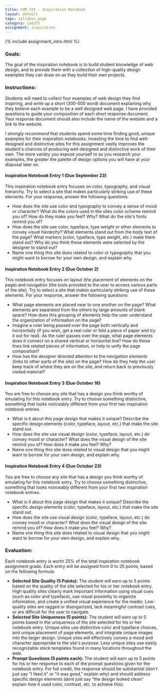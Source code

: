 ```yaml
---
title: COM 372 - Inspiration Notebook
layout: default
tags: syllabus_page
category: com372
assignment: inspiration
---
```


{% include assignment_intro.html %}

### Goals:
The goal of the inspiration notebook is to build student knowledge of web design, and to provide them with a collection of high-quality design examples they can draw on as they build their own projects.

### Instructions:
Students will need to collect four examples of web design they find inspiring, and write up a short (300-500 word) document explaining why they believe each example to be a well designed web page. I have provided questions to guide your composition of each short response document. Your response document should also include the name of the website and a link to the website.

I _strongly recommend_ that students spend some time finding good, unique examples for their inspiration notebooks. Investing the time to find well-designed and distinctive sites for this assignment vastly improves the student's chances of producing well-designed and distinctive work of their own. The more variety you expose yourself to as you research your examples, the greater the palette of design options you will have at your disposal later on.

#### Inspiration Notebook Entry 1 (Due September 23)
This inspiration notebook entry focuses on color, typography, and visual hierarchy. Try to select a site that makes particularly striking use of these elements. For your response, answer the following questions:

* How does the site use color and typography to convey a sense of mood or character? What do the colors used in the sites color scheme remind you of? How do they make you feel? Why? What do the site's fonts remind you of?
* How does the site use color, typeface, type weight or other elements to convey _visual hierarchy_? What elements stand out from the body text of the page? What markers (color, typeface, type weight, etc.) make them stand out? Why do you think these elements were selected by the designer to stand out?
* Name one thing this site does related to color or typography that you might want to borrow for your own design, and explain why.

#### Inspiration Notebook Entry 2 (Due October 2)
This notebook entry focuses on layout (the placement of elements on the page) and navigation (the tools provided to the user to access various parts of the site). Try to select a site that makes particularly striking use of these elements. For your response, answer the following questions:

* What page elements are placed near to one another on the page? What elements are separated from the others by large amounts of blank space? How does this grouping of elements help the user understand the organization of information on the page?
* Imagine a ruler being passed over the page both vertically and horizontally (if you wish, get a real ruler or fold a piece of paper and try it out for real). As the ruler passes over the page, what page elements does it connect on a shared vertical or horizontal line? How do these lines link related pieces of information, or help to unify the page composition?
* How has the designer directed attention to the _navigation elements_ (links to other parts of the site) on the page? How do they help the user keep track of where they are on the site, and return back to previously visited material?

#### Inspiration Notebook Entry 3 (Due October 16)
You are free to choose any site that has a design you think worthy of emulating for this notebook entry. Try to choose something distinctive, something that looks noticeably different from your first two inspiration notebook entries.

* What is it about this page design that makes it unique? Describe the specific design elements (color, typeface, layout, etc.) that make the site stand out.
* How does the site use visual design (color, typeface, layout, etc.) do convey mood or character? What does the visual design of the site remind you of? How does it make you feel? Why?
* Name one thing this site does related to visual design that you might want to borrow for your own design, and explain why.

#### Inspiration Notebook Entry 4 (Due October 23)
You are free to choose any site that has a design you think worthy of emulating for this notebook entry. Try to choose something distinctive, something that looks noticeably different from your first two inspiration notebook entries.

* What is it about this page design that makes it unique? Describe the specific design elements (color, typeface, layout, etc.) that make the site stand out.
* How does the site use visual design (color, typeface, layout, etc.) do convey mood or character? What does the visual design of the site remind you of? How does it make you feel? Why?
* Name one thing this site does related to visual design that you might want to borrow for your own design, and explain why.  

### Evaluation:
Each notebook entry is worth 25% of the total inspiration notebook assignment grade. Each entry will be assigned from 0 to 25 points, based on the following formula:

* __Selected Site Quality (5 Points):__ The student will earn up to 5 points based on the quality of the site selected for his or her notebook entry. High quality sites clearly mark important information using visual cues (such as color and typeface), use visual proximity to organize information, and create a unified visual experience for the reader. Low-quality sites are ragged or disorganized, lack meaningful contrast cues, or are difficult for the user to navigate.
* __Selected Site Uniqueness (5 points):__ The student will earn up to 5 points based in the uniqueness of the site selected for his or her notebook entry. Unique sites use distinctive color and typeface choices, and unique placement of page elements, and integrate unique images into the larger design. Unique sites will effectively convey a mood and character appropriate to the site's purpose. Less unique sites use easily recognizable stock templates found in many locations throughout the web.
* __Prompt Questions (5 points each):__ The student will earn up to 5 points for his or her response to each of the prompt questions given for the notebook entry. For full credit, the response should be substantial (don't just say "I liked it" or "it was good," explain _why_) and should address specific design elements (dont just say "the design looked clean" explain _how_ it used color, contrast, etc. to achieve this).    
